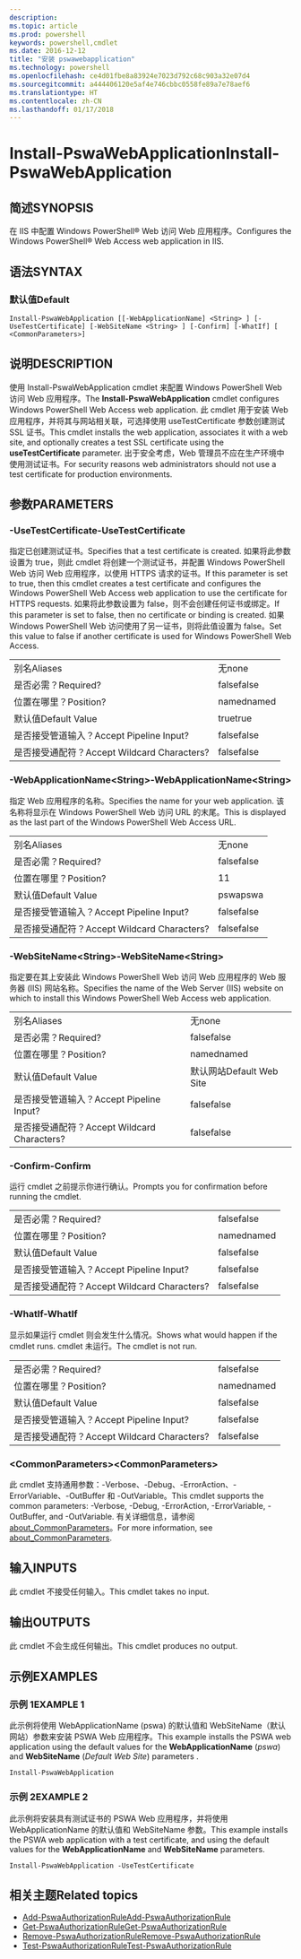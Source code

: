```yaml
---
description: 
ms.topic: article
ms.prod: powershell
keywords: powershell,cmdlet
ms.date: 2016-12-12
title: "安装 pswawebapplication"
ms.technology: powershell
ms.openlocfilehash: ce4d01fbe8a83924e7023d792c68c903a32e07d4
ms.sourcegitcommit: a444406120e5af4e746cbbc0558fe89a7e78aef6
ms.translationtype: HT
ms.contentlocale: zh-CN
ms.lasthandoff: 01/17/2018
---
```

# <a name="install-pswawebapplication"></a><span data-ttu-id="885a8-103">Install-PswaWebApplication</span><span class="sxs-lookup"><span data-stu-id="885a8-103">Install-PswaWebApplication</span></span>

## <a name="synopsis"></a><span data-ttu-id="885a8-104">简述</span><span class="sxs-lookup"><span data-stu-id="885a8-104">SYNOPSIS</span></span>

<span data-ttu-id="885a8-105">在 IIS 中配置 Windows PowerShell® Web 访问 Web 应用程序。</span><span class="sxs-lookup"><span data-stu-id="885a8-105">Configures the Windows PowerShell® Web Access web application in IIS.</span></span>

## <a name="syntax"></a><span data-ttu-id="885a8-106">语法</span><span class="sxs-lookup"><span data-stu-id="885a8-106">SYNTAX</span></span>

### <a name="default"></a><span data-ttu-id="885a8-107">默认值</span><span class="sxs-lookup"><span data-stu-id="885a8-107">Default</span></span>
```
Install-PswaWebApplication [[-WebApplicationName] <String> ] [-UseTestCertificate] [-WebSiteName <String> ] [-Confirm] [-WhatIf] [ <CommonParameters>]
```

## <a name="description"></a><span data-ttu-id="885a8-108">说明</span><span class="sxs-lookup"><span data-stu-id="885a8-108">DESCRIPTION</span></span>

<span data-ttu-id="885a8-109">使用 Install-PswaWebApplication cmdlet 来配置 Windows PowerShell Web 访问 Web 应用程序。</span><span class="sxs-lookup"><span data-stu-id="885a8-109">The **Install-PswaWebApplication** cmdlet configures Windows PowerShell Web Access web application.</span></span> <span data-ttu-id="885a8-110">此 cmdlet 用于安装 Web 应用程序，并将其与网站相关联，可选择使用 useTestCertificate 参数创建测试 SSL 证书。</span><span class="sxs-lookup"><span data-stu-id="885a8-110">This cmdlet installs the web application, associates it with a web site, and optionally creates a test SSL certificate using the **useTestCertificate** parameter.</span></span> <span data-ttu-id="885a8-111">出于安全考虑，Web 管理员不应在生产环境中使用测试证书。</span><span class="sxs-lookup"><span data-stu-id="885a8-111">For security reasons web administrators should not use a test certificate for production environments.</span></span>

## <a name="parameters"></a><span data-ttu-id="885a8-112">参数</span><span class="sxs-lookup"><span data-stu-id="885a8-112">PARAMETERS</span></span>

### <a name="-usetestcertificate"></a><span data-ttu-id="885a8-113">-UseTestCertificate</span><span class="sxs-lookup"><span data-stu-id="885a8-113">-UseTestCertificate</span></span>

<span data-ttu-id="885a8-114">指定已创建测试证书。</span><span class="sxs-lookup"><span data-stu-id="885a8-114">Specifies that a test certificate is created.</span></span> <span data-ttu-id="885a8-115">如果将此参数设置为 true，则此 cmdlet 将创建一个测试证书，并配置 Windows PowerShell Web 访问 Web 应用程序，以使用 HTTPS 请求的证书。</span><span class="sxs-lookup"><span data-stu-id="885a8-115">If this parameter is set to true, then this cmdlet creates a test certificate and configures the Windows PowerShell Web Access web application to use the certificate for HTTPS requests.</span></span> <span data-ttu-id="885a8-116">如果将此参数设置为 false，则不会创建任何证书或绑定。</span><span class="sxs-lookup"><span data-stu-id="885a8-116">If this parameter is set to false, then no certificate or binding is created.</span></span> <span data-ttu-id="885a8-117">如果 Windows PowerShell Web 访问使用了另一证书，则将此值设置为 false。</span><span class="sxs-lookup"><span data-stu-id="885a8-117">Set this value to false if another certificate is used for Windows PowerShell Web Access.</span></span>

|||  
|-|-|
| <span data-ttu-id="885a8-118">别名</span><span class="sxs-lookup"><span data-stu-id="885a8-118">Aliases</span></span>                              | <span data-ttu-id="885a8-119">无</span><span class="sxs-lookup"><span data-stu-id="885a8-119">none</span></span>                                 |
| <span data-ttu-id="885a8-120">是否必需？</span><span class="sxs-lookup"><span data-stu-id="885a8-120">Required?</span></span>                            | <span data-ttu-id="885a8-121">false</span><span class="sxs-lookup"><span data-stu-id="885a8-121">false</span></span>                                |
| <span data-ttu-id="885a8-122">位置在哪里？</span><span class="sxs-lookup"><span data-stu-id="885a8-122">Position?</span></span>                            | <span data-ttu-id="885a8-123">named</span><span class="sxs-lookup"><span data-stu-id="885a8-123">named</span></span>                                |
| <span data-ttu-id="885a8-124">默认值</span><span class="sxs-lookup"><span data-stu-id="885a8-124">Default Value</span></span>                        | <span data-ttu-id="885a8-125">true</span><span class="sxs-lookup"><span data-stu-id="885a8-125">true</span></span>                                 |
| <span data-ttu-id="885a8-126">是否接受管道输入？</span><span class="sxs-lookup"><span data-stu-id="885a8-126">Accept Pipeline Input?</span></span>               | <span data-ttu-id="885a8-127">false</span><span class="sxs-lookup"><span data-stu-id="885a8-127">false</span></span>                                |
| <span data-ttu-id="885a8-128">是否接受通配符？</span><span class="sxs-lookup"><span data-stu-id="885a8-128">Accept Wildcard Characters?</span></span>          | <span data-ttu-id="885a8-129">false</span><span class="sxs-lookup"><span data-stu-id="885a8-129">false</span></span>                                |

### <a name="-webapplicationnameltstringgt"></a><span data-ttu-id="885a8-130">-WebApplicationName&lt;String&gt;</span><span class="sxs-lookup"><span data-stu-id="885a8-130">-WebApplicationName&lt;String&gt;</span></span>

<span data-ttu-id="885a8-131">指定 Web 应用程序的名称。</span><span class="sxs-lookup"><span data-stu-id="885a8-131">Specifies the name for your web application.</span></span> <span data-ttu-id="885a8-132">该名称将显示在 Windows PowerShell Web 访问 URL 的末尾。</span><span class="sxs-lookup"><span data-stu-id="885a8-132">This is displayed as the last part of the Windows PowerShell Web Access URL.</span></span>

|||  
|-|-|
| <span data-ttu-id="885a8-133">别名</span><span class="sxs-lookup"><span data-stu-id="885a8-133">Aliases</span></span>                              | <span data-ttu-id="885a8-134">无</span><span class="sxs-lookup"><span data-stu-id="885a8-134">none</span></span>                                 |
| <span data-ttu-id="885a8-135">是否必需？</span><span class="sxs-lookup"><span data-stu-id="885a8-135">Required?</span></span>                            | <span data-ttu-id="885a8-136">false</span><span class="sxs-lookup"><span data-stu-id="885a8-136">false</span></span>                                |
| <span data-ttu-id="885a8-137">位置在哪里？</span><span class="sxs-lookup"><span data-stu-id="885a8-137">Position?</span></span>                            | <span data-ttu-id="885a8-138">1</span><span class="sxs-lookup"><span data-stu-id="885a8-138">1</span></span>                                    |
| <span data-ttu-id="885a8-139">默认值</span><span class="sxs-lookup"><span data-stu-id="885a8-139">Default Value</span></span>                        | <span data-ttu-id="885a8-140">pswa</span><span class="sxs-lookup"><span data-stu-id="885a8-140">pswa</span></span>                                 |
| <span data-ttu-id="885a8-141">是否接受管道输入？</span><span class="sxs-lookup"><span data-stu-id="885a8-141">Accept Pipeline Input?</span></span>               | <span data-ttu-id="885a8-142">false</span><span class="sxs-lookup"><span data-stu-id="885a8-142">false</span></span>                                |
| <span data-ttu-id="885a8-143">是否接受通配符？</span><span class="sxs-lookup"><span data-stu-id="885a8-143">Accept Wildcard Characters?</span></span>          | <span data-ttu-id="885a8-144">false</span><span class="sxs-lookup"><span data-stu-id="885a8-144">false</span></span>                                |

### <a name="-websitenameltstringgt"></a><span data-ttu-id="885a8-145">-WebSiteName&lt;String&gt;</span><span class="sxs-lookup"><span data-stu-id="885a8-145">-WebSiteName&lt;String&gt;</span></span>

<span data-ttu-id="885a8-146">指定要在其上安装此 Windows PowerShell Web 访问 Web 应用程序的 Web 服务器 (IIS) 网站名称。</span><span class="sxs-lookup"><span data-stu-id="885a8-146">Specifies the name of the Web Server (IIS) website on which to install this Windows PowerShell Web Access web application.</span></span>

|||  
|-|-|
| <span data-ttu-id="885a8-147">别名</span><span class="sxs-lookup"><span data-stu-id="885a8-147">Aliases</span></span>                              | <span data-ttu-id="885a8-148">无</span><span class="sxs-lookup"><span data-stu-id="885a8-148">none</span></span>                                 |
| <span data-ttu-id="885a8-149">是否必需？</span><span class="sxs-lookup"><span data-stu-id="885a8-149">Required?</span></span>                            | <span data-ttu-id="885a8-150">false</span><span class="sxs-lookup"><span data-stu-id="885a8-150">false</span></span>                                |
| <span data-ttu-id="885a8-151">位置在哪里？</span><span class="sxs-lookup"><span data-stu-id="885a8-151">Position?</span></span>                            | <span data-ttu-id="885a8-152">named</span><span class="sxs-lookup"><span data-stu-id="885a8-152">named</span></span>                                |
| <span data-ttu-id="885a8-153">默认值</span><span class="sxs-lookup"><span data-stu-id="885a8-153">Default Value</span></span>                        | <span data-ttu-id="885a8-154">默认网站</span><span class="sxs-lookup"><span data-stu-id="885a8-154">Default Web Site</span></span>                     |
| <span data-ttu-id="885a8-155">是否接受管道输入？</span><span class="sxs-lookup"><span data-stu-id="885a8-155">Accept Pipeline Input?</span></span>               | <span data-ttu-id="885a8-156">false</span><span class="sxs-lookup"><span data-stu-id="885a8-156">false</span></span>                                |
| <span data-ttu-id="885a8-157">是否接受通配符？</span><span class="sxs-lookup"><span data-stu-id="885a8-157">Accept Wildcard Characters?</span></span>          | <span data-ttu-id="885a8-158">false</span><span class="sxs-lookup"><span data-stu-id="885a8-158">false</span></span>                                |

### <a name="-confirm"></a><span data-ttu-id="885a8-159">-Confirm</span><span class="sxs-lookup"><span data-stu-id="885a8-159">-Confirm</span></span>

<span data-ttu-id="885a8-160">运行 cmdlet 之前提示你进行确认。</span><span class="sxs-lookup"><span data-stu-id="885a8-160">Prompts you for confirmation before running the cmdlet.</span></span>

|||  
|-|-|
| <span data-ttu-id="885a8-161">是否必需？</span><span class="sxs-lookup"><span data-stu-id="885a8-161">Required?</span></span>                            | <span data-ttu-id="885a8-162">false</span><span class="sxs-lookup"><span data-stu-id="885a8-162">false</span></span>                                |
| <span data-ttu-id="885a8-163">位置在哪里？</span><span class="sxs-lookup"><span data-stu-id="885a8-163">Position?</span></span>                            | <span data-ttu-id="885a8-164">named</span><span class="sxs-lookup"><span data-stu-id="885a8-164">named</span></span>                                |
| <span data-ttu-id="885a8-165">默认值</span><span class="sxs-lookup"><span data-stu-id="885a8-165">Default Value</span></span>                        | <span data-ttu-id="885a8-166">false</span><span class="sxs-lookup"><span data-stu-id="885a8-166">false</span></span>                                |
| <span data-ttu-id="885a8-167">是否接受管道输入？</span><span class="sxs-lookup"><span data-stu-id="885a8-167">Accept Pipeline Input?</span></span>               | <span data-ttu-id="885a8-168">false</span><span class="sxs-lookup"><span data-stu-id="885a8-168">false</span></span>                                |
| <span data-ttu-id="885a8-169">是否接受通配符？</span><span class="sxs-lookup"><span data-stu-id="885a8-169">Accept Wildcard Characters?</span></span>          | <span data-ttu-id="885a8-170">false</span><span class="sxs-lookup"><span data-stu-id="885a8-170">false</span></span>                                |

### <a name="-whatif"></a><span data-ttu-id="885a8-171">-WhatIf</span><span class="sxs-lookup"><span data-stu-id="885a8-171">-WhatIf</span></span>

<span data-ttu-id="885a8-172">显示如果运行 cmdlet 则会发生什么情况。</span><span class="sxs-lookup"><span data-stu-id="885a8-172">Shows what would happen if the cmdlet runs.</span></span>
<span data-ttu-id="885a8-173">cmdlet 未运行。</span><span class="sxs-lookup"><span data-stu-id="885a8-173">The cmdlet is not run.</span></span>

|||  
|-|-|
| <span data-ttu-id="885a8-174">是否必需？</span><span class="sxs-lookup"><span data-stu-id="885a8-174">Required?</span></span>                            | <span data-ttu-id="885a8-175">false</span><span class="sxs-lookup"><span data-stu-id="885a8-175">false</span></span>                                |
| <span data-ttu-id="885a8-176">位置在哪里？</span><span class="sxs-lookup"><span data-stu-id="885a8-176">Position?</span></span>                            | <span data-ttu-id="885a8-177">named</span><span class="sxs-lookup"><span data-stu-id="885a8-177">named</span></span>                                |
| <span data-ttu-id="885a8-178">默认值</span><span class="sxs-lookup"><span data-stu-id="885a8-178">Default Value</span></span>                        | <span data-ttu-id="885a8-179">false</span><span class="sxs-lookup"><span data-stu-id="885a8-179">false</span></span>                                |
| <span data-ttu-id="885a8-180">是否接受管道输入？</span><span class="sxs-lookup"><span data-stu-id="885a8-180">Accept Pipeline Input?</span></span>               | <span data-ttu-id="885a8-181">false</span><span class="sxs-lookup"><span data-stu-id="885a8-181">false</span></span>                                |
| <span data-ttu-id="885a8-182">是否接受通配符？</span><span class="sxs-lookup"><span data-stu-id="885a8-182">Accept Wildcard Characters?</span></span>          | <span data-ttu-id="885a8-183">false</span><span class="sxs-lookup"><span data-stu-id="885a8-183">false</span></span>                                |

### <a name="ltcommonparametersgt"></a><span data-ttu-id="885a8-184">&lt;CommonParameters&gt;</span><span class="sxs-lookup"><span data-stu-id="885a8-184">&lt;CommonParameters&gt;</span></span>

<span data-ttu-id="885a8-185">此 cmdlet 支持通用参数：-Verbose、-Debug、-ErrorAction、-ErrorVariable、-OutBuffer 和 -OutVariable。</span><span class="sxs-lookup"><span data-stu-id="885a8-185">This cmdlet supports the common parameters: -Verbose, -Debug, -ErrorAction, -ErrorVariable, -OutBuffer, and -OutVariable.</span></span>
<span data-ttu-id="885a8-186">有关详细信息，请参阅 [about_CommonParameters](http://go.microsoft.com/fwlink/p/?LinkID=113216)。</span><span class="sxs-lookup"><span data-stu-id="885a8-186">For more information, see [about_CommonParameters](http://go.microsoft.com/fwlink/p/?LinkID=113216).</span></span>

## <a name="inputs"></a><span data-ttu-id="885a8-187">输入</span><span class="sxs-lookup"><span data-stu-id="885a8-187">INPUTS</span></span>

<span data-ttu-id="885a8-188">此 cmdlet 不接受任何输入。</span><span class="sxs-lookup"><span data-stu-id="885a8-188">This cmdlet takes no input.</span></span>

## <a name="outputs"></a><span data-ttu-id="885a8-189">输出</span><span class="sxs-lookup"><span data-stu-id="885a8-189">OUTPUTS</span></span>

<span data-ttu-id="885a8-190">此 cmdlet 不会生成任何输出。</span><span class="sxs-lookup"><span data-stu-id="885a8-190">This cmdlet produces no output.</span></span>

## <a name="examples"></a><span data-ttu-id="885a8-191">示例</span><span class="sxs-lookup"><span data-stu-id="885a8-191">EXAMPLES</span></span>

### <a name="example-1"></a><span data-ttu-id="885a8-192">示例 1</span><span class="sxs-lookup"><span data-stu-id="885a8-192">EXAMPLE 1</span></span>

<span data-ttu-id="885a8-193">此示例将使用 WebApplicationName (pswa) 的默认值和 WebSiteName（默认网站）参数来安装 PSWA Web 应用程序。</span><span class="sxs-lookup"><span data-stu-id="885a8-193">This example installs the PSWA web application using the default values for the **WebApplicationName** (*pswa*) and **WebSiteName** (*Default Web Site*) parameters .</span></span>

```
Install-PswaWebApplication
```

### <a name="example-2"></a><span data-ttu-id="885a8-194">示例 2</span><span class="sxs-lookup"><span data-stu-id="885a8-194">EXAMPLE 2</span></span>

<span data-ttu-id="885a8-195">此示例将安装具有测试证书的 PSWA Web 应用程序，并将使用 WebApplicationName 的默认值和 WebSiteName 参数。</span><span class="sxs-lookup"><span data-stu-id="885a8-195">This example installs the PSWA web application with a test certificate, and using the default values for the **WebApplicationName** and **WebSiteName** parameters.</span></span>

```
Install-PswaWebApplication -UseTestCertificate
```

## <a name="related-topics"></a><span data-ttu-id="885a8-196">相关主题</span><span class="sxs-lookup"><span data-stu-id="885a8-196">Related topics</span></span>

- [<span data-ttu-id="885a8-197">Add-PswaAuthorizationRule</span><span class="sxs-lookup"><span data-stu-id="885a8-197">Add-PswaAuthorizationRule</span></span>](add-pswaauthorizationrule.md)
- [<span data-ttu-id="885a8-198">Get-PswaAuthorizationRule</span><span class="sxs-lookup"><span data-stu-id="885a8-198">Get-PswaAuthorizationRule</span></span>](get-pswaauthorizationrule.md)
- [<span data-ttu-id="885a8-199">Remove-PswaAuthorizationRule</span><span class="sxs-lookup"><span data-stu-id="885a8-199">Remove-PswaAuthorizationRule</span></span>](remove-pswaauthorizationrule.md)
- [<span data-ttu-id="885a8-200">Test-PswaAuthorizationRule</span><span class="sxs-lookup"><span data-stu-id="885a8-200">Test-PswaAuthorizationRule</span></span>](test-pswaauthorizationrule.md)
